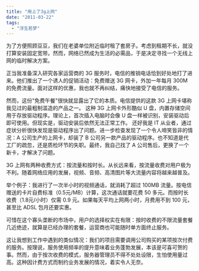```yaml
---
title: "用上了3g上网"
date: "2011-03-22"
tags: 
  - "浮生若梦"
---
```


为了方便照顾豆豆，我们在老婆单位附近临时租了套房子。考虑到租期不长，就没打算安装固定宽带。然而，网络已然成为生活的必需品，于是决定寻找一个无线上网的临时解决方案。

正当我准备深入研究各家运营商的 3G 服务时，电信的推销电话恰到好处地打了进来。他们推出了一个诱人的促销活动：免费赠送 3G 网卡，外加一年每月 300M 的免费流量。面对这样的优惠，我也就不再纠结，痛快地接受了电信的服务。

然而，这份"免费午餐"很快就显露出了它的本质。电信提供的这款 3G 上网卡堪称我见过的最粗制滥造的产品之一。
这种 3G 上网卡外形酷似 U 盘，内置存储空间用于存放驱动程序。理论上，首次插入电脑时会像 U 盘一样被识别，安装驱动后即可使用。但现实是，驱动安装后依然无法正常工作。
还好我是 IT 从业者，通过症状分析很快发现是驱动程序出了问题。进一步检查发现了一个令人啼笑皆非的情况：A 公司生产的上网卡，却装了 B 公司另一款产品的驱动程序。也不知道是代工厂的疏忽，还是质检环节的失职。最终，我自己找了 A 公司售后，更换了一个新卡，才解决了问题。

3G 上网有两种收费方式：按流量和按时长。从长远来看，按流量收费对用户极为不利。随着网络应用的发展，视频、音频、高清图片等大流量内容将越来越普及。

举个例子：我进行了一次半小时的视频通话，就消耗了超过 100MB 流量。按电信赠送的卡片自费标准（0.5元/MB）计算，这次通话就要花费 50 多元。而按时长收费（1.8元/小时）仅需 0.9 元。如果每天平均上网两小时，月费用不到 100 元，甚至比 ADSL 包月还要实惠。

可惜在这个寡头垄断的市场中，用户的选择权实在有限：按时收费的不限流量套餐几近绝迹，就算是已经办理的套餐，运营商也可能随时单方面终止服务。

这让我想到工作中遇到的类似情况：我们的项目需要调用公司购买的某项按次付费的服务。按理说，服务使用频率的提升意味着业务蓬勃发展，本该是可喜可贺的事。然而，由于按次收费的模式，服务器管理员不得不处处设限，生怕使用量过高。这种因计费方式而制约业务发展的情况，着实令人无奈。
